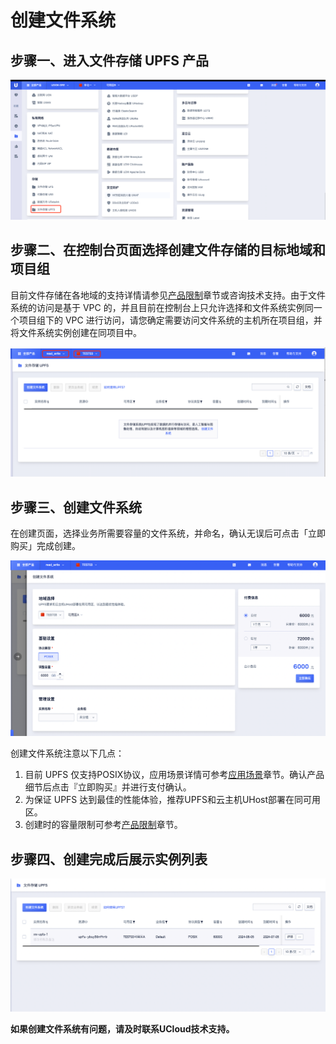 

# 创建文件系统

## 步骤一、进入文件存储 UPFS 产品

![](/images/upfs_guide/create1.png)

## 步骤二、在控制台页面选择创建文件存储的目标地域和项目组

目前文件存储在各地域的支持详情请参见[产品限制](/upfs/upfs_manual_instruction/limit)章节或咨询技术支持。由于文件系统的访问是基于 VPC 的，并且目前在控制台上只允许选择和文件系统实例同一个项目组下的 VPC 进行访问，请您确定需要访问文件系统的主机所在项目组，并将文件系统实例创建在同项目中。

![](/images/upfs_guide/create2.png)


## 步骤三、创建文件系统

在创建页面，选择业务所需要容量的文件系统，并命名，确认无误后可点击「立即购买」完成创建。

![](/images/upfs_guide/create3.png)

 创建文件系统注意以下几点：

   1. 目前 UPFS 仅支持POSIX协议，应用场景详情可参考[应用场景](/upfs/upfs_manual_instruction/application)章节。确认产品细节后点击『立即购买』并进行支付确认。
   2. 为保证 UPFS 达到最佳的性能体验，推荐UPFS和云主机UHost部署在同可用区。
   3. 创建时的容量限制可参考[产品限制](/upfs/upfs_manual_instruction/limit)章节。

## 步骤四、创建完成后展示实例列表

![](/images/upfs_guide/create4.png)

**如果创建文件系统有问题，请及时联系UCloud技术支持。**
